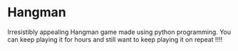 # Hangman
Irresistibly appealing Hangman game made using python programming. You can keep playing it for hours and still want to keep playing it on repeat !!!!
